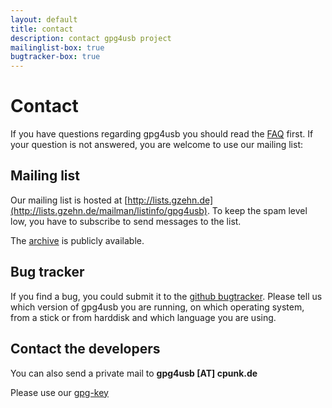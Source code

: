 ```yaml
---
layout: default
title: contact
description: contact gpg4usb project
mailinglist-box: true
bugtracker-box: true
---
```


# Contact

If you have questions regarding gpg4usb you should read the [FAQ](faq.html) first. If your question 
is not answered, you are welcome to use our mailing list:

## Mailing list

Our mailing list is hosted at [http://lists.gzehn.de](http://lists.gzehn.de/mailman/listinfo/gpg4usb).
To keep the spam level low, you have to subscribe to send messages to the list.

The [archive](http://lists.gzehn.de/pipermail/gpg4usb/) is publicly available.

## Bug tracker

If you find a bug, you could submit it to the 
[github bugtracker](https://github.com/gpg4usb/gpg4usb/issues).
Please tell us which version of gpg4usb you are running, on which operating system, 
from a stick or from harddisk and which language you are using.

## Contact the developers
You can also send a private mail to **gpg4usb [AT] cpunk.de** 

Please use our [gpg-key](key.txt)
